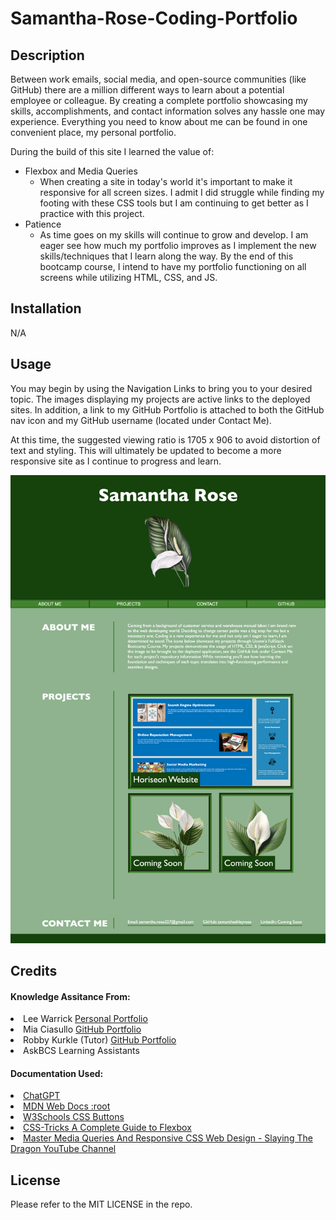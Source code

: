 # Samantha-Rose-Coding-Portfolio

## Description

Between work emails, social media, and open-source communities (like GitHub) there are a million different ways to learn about a potential employee or colleague. By creating a complete portfolio showcasing my skills, accomplishments, and contact information solves any hassle one may experience. Everything you need to know about me can be found in one convenient place, my personal portfolio. 

During the build of this site I learned the value of:
 - Flexbox and Media Queries
    - When creating a site in today's world it's important to make it responsive for all screen sizes. I admit I did struggle while finding my footing with these CSS tools but I am continuing to get better as I practice with this project.
 - Patience
    - As time goes on my skills will continue to grow and develop. I am eager see how much my portfolio improves as I implement the new skills/techniques that I learn along the way. By the end of this bootcamp course, I intend to have my portfolio functioning on all screens while utilizing HTML, CSS, and JS.

## Installation

N/A

## Usage

You may begin by using the Navigation Links to bring you to your desired topic. The images displaying my projects are active links to the deployed sites. In addition, a link to my GitHub Portfolio is attached to both the GitHub nav icon and my GitHub username (located under Contact Me).

At this time, the suggested viewing ratio is 1705 x 906 to avoid distortion of text and styling. This will ultimately be updated to become a more responsive site as I continue to progress and learn.

![Fullscren Screenshot of Portfolio](assets/images/fullscreen-sc-portfolio.png)

## Credits

#### Knowledge Assitance From:
<li>Lee Warrick <link><a href="https://leewarrick.com/">Personal Portfolio</a></link></li>
<li>Mia Ciasullo <link><a href="https://github.com/miacias/first-portfolio">GitHub Portfolio</a></link></li>
<li>Robby Kurkle (Tutor) <link><a href="https://github.com/rfnkurle">GitHub Portfolio</a></link></li>
<li>AskBCS Learning Assistants</li>





#### Documentation Used:

<li><link><a href="https://chat.openai.com/">ChatGPT</a></link></li>
<li><link><a href="https://developer.mozilla.org/en-US/docs/Web/CSS/:root">MDN Web Docs :root</a></link></li>
<li><link><a href="https://www.w3schools.com/css/css3_buttons.asp">W3Schools CSS Buttons</a></link></li>
<li><link><a href="https://css-tricks.com/snippets/css/a-guide-to-flexbox/">CSS-Tricks A Complete Guide to Flexbox</a></link></li>
<li><link><a href="https://www.youtube.com/watch?v=K24lUqcT0Ms">Master Media Queries And Responsive CSS Web Design - Slaying The Dragon YouTube Channel</a></link></li>


## License

Please refer to the MIT LICENSE in the repo.
